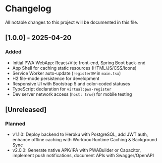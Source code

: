 # Changelog

All notable changes to this project will be documented in this file.

## [1.0.0] - 2025-04-20
### Added
- Initial PWA WebApp: React+Vite front-end, Spring Boot back-end
- App Shell for caching static resources (HTML/JS/CSS/icons)
- Service Worker auto-update (`registerSW` in `main.tsx`)
- H2 file-mode persistence for development
- Responsive UI with Bootstrap 5 and color-coded statuses
- TypeScript declaration for `virtual:pwa-register`
- Dev server network access (`host: true`) for mobile testing

## [Unreleased]
### Planned
- v1.1.0: Deploy backend to Heroku with PostgreSQL, add JWT auth, enhance offline caching with Workbox Runtime Caching & Background Sync
- v2.0.0: Generate native APK/IPA with PWABuilder or Capacitor, implement push notifications, document APIs with Swagger/OpenAPI

